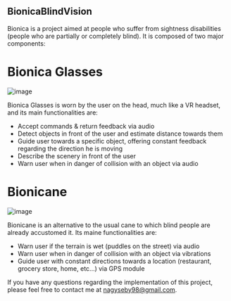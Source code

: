 ## BionicaBlindVision

Bionica is a project aimed at people who suffer from sightness disabilities (people who are partially or completely blind). It is composed of two major components:
# Bionica Glasses
![image](https://user-images.githubusercontent.com/33568833/154855657-85ff9da5-722f-41b8-be46-89fe13fbbed9.png)

Bionica Glasses is worn by the user on the head, much like a VR headset, and its main functionalities are:
 - Accept commands & return feedback via audio
 - Detect objects in front of the user and estimate distance towards them
 - Guide user towards a specific object, offering constant feedback regarding the direction he is moving
 - Describe the scenery in front of the user
 - Warn user when in danger of collision with an object via audio
 
 # Bionicane
 ![image](https://user-images.githubusercontent.com/33568833/154855865-579c66de-6635-4498-ad6e-79dc58a0d526.png)
 
Bionicane is an alternative to the usual cane to which blind people are already accustomed it. Its maine functionalities are:
 - Warn user if the terrain is wet (puddles on the street) via audio
 - Warn user when in danger of collision with an object via vibrations
 - Guide user with constant directions towards a location (restaurant, grocery store, home, etc...) via GPS module

If you have any questions regarding the implementation of this project, please feel free to contact me at nagyseby98@gmail.com.
